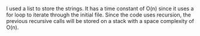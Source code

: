 I used a list to store the strings. It has a time constant of O(n) since it uses a for loop to iterate through the initial file. Since the code uses recursion, the previous recursive calls will be stored on a stack with a space complexity of O(n).

